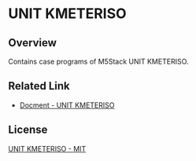 # UNIT KMETERISO

## Overview

Contains case programs of M5Stack UNIT KMETERISO.

## Related Link

- [Docment - UNIT KMETERISO](https://docs.m5stack.com/en/unit/KMeterISO%20Unit)

## License

[UNIT KMETERISO - MIT](LICENSE)
